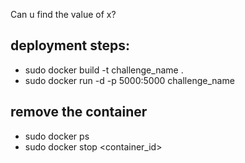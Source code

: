 Can u find the value of x?


## deployment steps:
- sudo docker build -t challenge_name .
- sudo docker run -d -p 5000:5000 challenge_name

## remove the container
- sudo docker ps
- sudo docker stop <container_id>
